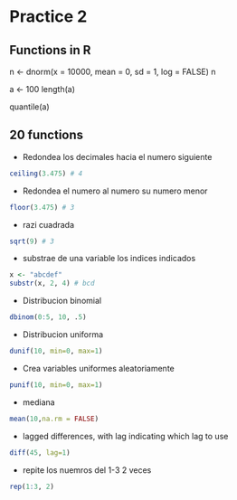 # Practice 2

## Functions in R

n <- dnorm(x = 10000, mean = 0, sd = 1, log = FALSE)
n

a <- 100
length(a)

quantile(a)

## 20 functions

* Redondea los decimales hacia el numero siguiente
```R
ceiling(3.475) # 4
```
* Redondea el numero al numero su numero menor
```R
floor(3.475) # 3
```
* razi cuadrada 
```R
sqrt(9) # 3
```
* substrae de una variable los indices indicados
```R
x <- "abcdef"
substr(x, 2, 4) # bcd
```
*  Distribucion binomial
```R
dbinom(0:5, 10, .5)
```
* Distribucion uniforma
```R
dunif(10, min=0, max=1)
```
* Crea variables uniformes aleatoriamente
```R
punif(10, min=0, max=1)
```
* mediana
```R
mean(10,na.rm = FALSE)
```
* lagged differences, with lag indicating which lag to use
```R
diff(45, lag=1)
```
* repite los nuemros del 1-3 2 veces
```R
rep(1:3, 2)
```
